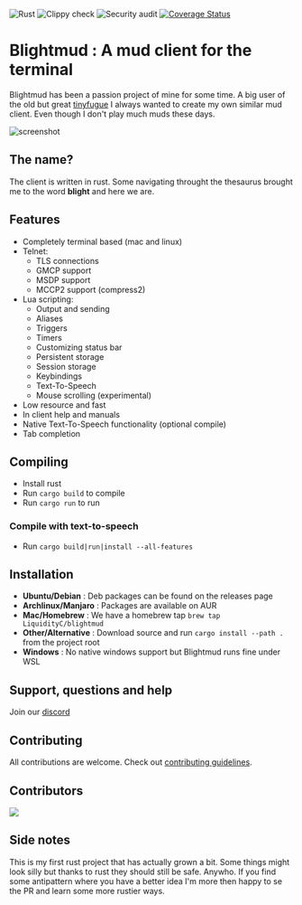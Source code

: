 ![Rust](https://github.com/LiquidityC/blightmud/workflows/Rust/badge.svg)
![Clippy check](https://github.com/LiquidityC/blightmud/workflows/Clippy%20check/badge.svg)
![Security audit](https://github.com/LiquidityC/blightmud/workflows/Security%20audit/badge.svg)
[![Coverage Status](https://coveralls.io/repos/github/LiquidityC/Blightmud/badge.svg?branch=dev)](https://coveralls.io/github/LiquidityC/Blightmud?branch=dev)
# Blightmud  : A mud client for the terminal

Blightmud has been a passion project of mine for some time. A big user of the
old but great [tinyfugue](http://tinyfugue.sourceforge.net/) I always wanted to
create my own similar mud client. Even though I don't play much muds these
days.

![screenshot](resources/images/demo.gif)

## The name?
The client is written in rust. Some navigating throught the thesaurus brought me to the word **blight** and here we are.

## Features
- Completely terminal based (mac and linux)
- Telnet:
    - TLS connections
    - GMCP support
    - MSDP support
    - MCCP2 support (compress2)
- Lua scripting:
    - Output and sending
    - Aliases
    - Triggers
    - Timers
    - Customizing status bar
    - Persistent storage
    - Session storage
    - Keybindings
    - Text-To-Speech
    - Mouse scrolling (experimental)
- Low resource and fast
- In client help and manuals
- Native Text-To-Speech functionality (optional compile)
- Tab completion

## Compiling
- Install rust
- Run `cargo build` to compile
- Run `cargo run` to run

### Compile with text-to-speech
- Run `cargo build|run|install --all-features`

## Installation
- **Ubuntu/Debian**      : Deb packages can be found on the releases page
- **Archlinux/Manjaro**  : Packages are available on AUR
- **Mac/Homebrew**       : We have a homebrew tap `brew tap LiquidityC/blightmud`
- **Other/Alternative**  : Download source and run `cargo install --path .` from the project root
- **Windows**            : No native windows support but Blightmud runs fine under WSL

## Support, questions and help
Join our [discord](https://discord.gg/qnxgUC5)

## Contributing
All contributions are welcome. Check out [contributing guidelines](CONTRIBUTING.md).

## Contributors
<a href="https://github.com/LiquidityC/blightmud/graphs/contributors">
  <img src="https://contributors-img.web.app/image?repo=LiquidityC/blightmud" />
</a>

## Side notes
This is my first rust project that has actually grown a bit. Some things might look silly but thanks to rust they should still be safe. Anywho. If you find some antipattern where you have a better idea I'm more then happy to se the PR and learn some more rustier ways.

